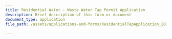 ```yaml
---
title: Residential Water - Waste Water Tap Permit Application
description: Brief description of this form or document
document_type: application
file_path: /assets/applications-and-forms/ResidentialTapApplication_2016.pdf

---
```

